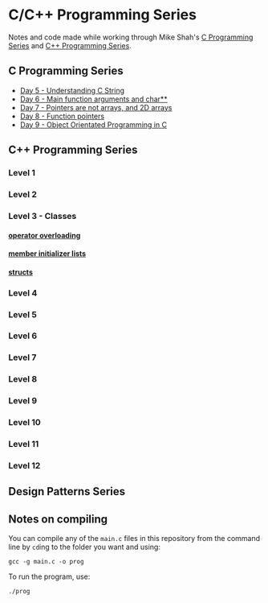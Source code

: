 # C/C++ Programming Series

Notes and code made while working through Mike Shah's [C Programming Series](https://www.youtube.com/playlist?list=PLvv0ScY6vfd8M-Mi_Vyrg7KgISTW3Sklt) and [C++ Programming Series](https://www.youtube.com/watch?v=LGOgNqkRMs0&list=PLvv0ScY6vfd8j-tlhYVPYgiIyXduu6m-L).

## C Programming Series

- [Day 5 - Understanding C String](c_programming/day_5/day_5.md)
- [Day 6 - Main function arguments and char**](c_programming/day_6/day_6.md)
- [Day 7 - Pointers are not arrays, and 2D arrays](c_programming/day_7/day_7.md)
- [Day 8 - Function pointers](c_programming/day_8/day_8.md)
- [Day 9 - Object Orientated Programming in C](c_programming/day_9/day_9.md)

## C++ Programming Series

### Level 1
### Level 2
### Level 3 - Classes
  #### [operator overloading](c++_programming/3_classes/6_operator_overloading.md)
  #### [member initializer lists](c++_programming/3_classes/7_member_initializer_lists.md)
  #### [structs](c++_programming/3_classes/8_struct.md)
### Level 4
### Level 5
### Level 6
### Level 7
### Level 8
### Level 9
### Level 10
### Level 11
### Level 12

## Design Patterns Series

## Notes on compiling

You can compile any of the `main.c` files in this repository from the command line by `cd`ing to the folder you want and using:

```
gcc -g main.c -o prog
``` 

To run the program, use:

```
./prog
```
